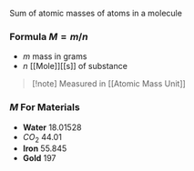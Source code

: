 Sum of atomic masses of atoms in a molecule
### Formula $M=m/n$
- $m$ mass in grams
- $n$ [[Mole]][[s]] of substance
> [!note] Measured in [[Atomic Mass Unit]] 
### $M$ For Materials
- **Water** 18.01528
- $CO_2$ 44.01
- **Iron** 55.845
- **Gold** 197

